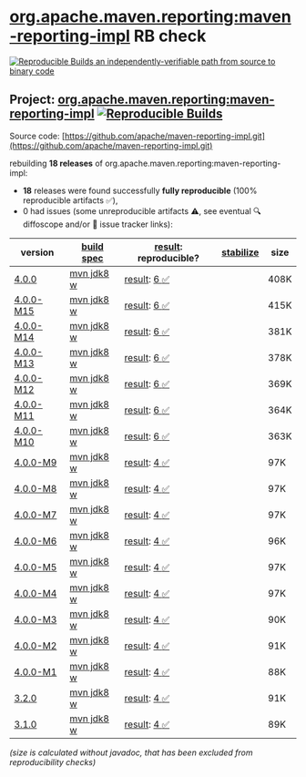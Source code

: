 [org.apache.maven.reporting:maven-reporting-impl](https://central.sonatype.com/artifact/org.apache.maven.reporting/maven-reporting-impl/versions) RB check
=======

[![Reproducible Builds](https://reproducible-builds.org/images/logos/rb.svg) an independently-verifiable path from source to binary code](https://reproducible-builds.org/)

## Project: [org.apache.maven.reporting:maven-reporting-impl](https://central.sonatype.com/artifact/org.apache.maven.reporting/maven-reporting-impl/versions) [![Reproducible Builds](https://img.shields.io/endpoint?url=https://raw.githubusercontent.com/jvm-repo-rebuild/reproducible-central/master/content/org/apache/maven/reporting/maven-reporting-impl/badge.json)](https://github.com/jvm-repo-rebuild/reproducible-central/blob/master/content/org/apache/maven/reporting/maven-reporting-impl/README.md)

Source code: [https://github.com/apache/maven-reporting-impl.git](https://github.com/apache/maven-reporting-impl.git)

rebuilding **18 releases** of org.apache.maven.reporting:maven-reporting-impl:
- **18** releases were found successfully **fully reproducible** (100% reproducible artifacts :white_check_mark:),
- 0 had issues (some unreproducible artifacts :warning:, see eventual :mag: diffoscope and/or :memo: issue tracker links):

| version | [build spec](/BUILDSPEC.md) | [result](https://reproducible-builds.org/docs/jvm/): reproducible? | [stabilize](https://github.com/google/oss-rebuild/blob/main/cmd/stabilize/README.md) | size |
| -- | --------- | ------ | ------ | -- |
| [4.0.0](https://central.sonatype.com/artifact/org.apache.maven.reporting/maven-reporting-impl/4.0.0/pom) | [mvn jdk8 w](maven-reporting-impl-4.0.0.buildspec) | [result](maven-reporting-impl-4.0.0.buildinfo): [6 :white_check_mark: ](maven-reporting-impl-4.0.0.buildcompare) | | 408K |
| [4.0.0-M15](https://central.sonatype.com/artifact/org.apache.maven.reporting/maven-reporting-impl/4.0.0-M15/pom) | [mvn jdk8 w](maven-reporting-impl-4.0.0-M15.buildspec) | [result](maven-reporting-impl-4.0.0-M15.buildinfo): [6 :white_check_mark: ](maven-reporting-impl-4.0.0-M15.buildcompare) | | 415K |
| [4.0.0-M14](https://central.sonatype.com/artifact/org.apache.maven.reporting/maven-reporting-impl/4.0.0-M14/pom) | [mvn jdk8 w](maven-reporting-impl-4.0.0-M14.buildspec) | [result](maven-reporting-impl-4.0.0-M14.buildinfo): [6 :white_check_mark: ](maven-reporting-impl-4.0.0-M14.buildcompare) | | 381K |
| [4.0.0-M13](https://central.sonatype.com/artifact/org.apache.maven.reporting/maven-reporting-impl/4.0.0-M13/pom) | [mvn jdk8 w](maven-reporting-impl-4.0.0-M13.buildspec) | [result](maven-reporting-impl-4.0.0-M13.buildinfo): [6 :white_check_mark: ](maven-reporting-impl-4.0.0-M13.buildcompare) | | 378K |
| [4.0.0-M12](https://central.sonatype.com/artifact/org.apache.maven.reporting/maven-reporting-impl/4.0.0-M12/pom) | [mvn jdk8 w](maven-reporting-impl-4.0.0-M12.buildspec) | [result](maven-reporting-impl-4.0.0-M12.buildinfo): [6 :white_check_mark: ](maven-reporting-impl-4.0.0-M12.buildcompare) | | 369K |
| [4.0.0-M11](https://central.sonatype.com/artifact/org.apache.maven.reporting/maven-reporting-impl/4.0.0-M11/pom) | [mvn jdk8 w](maven-reporting-impl-4.0.0-M11.buildspec) | [result](maven-reporting-impl-4.0.0-M11.buildinfo): [6 :white_check_mark: ](maven-reporting-impl-4.0.0-M11.buildcompare) | | 364K |
| [4.0.0-M10](https://central.sonatype.com/artifact/org.apache.maven.reporting/maven-reporting-impl/4.0.0-M10/pom) | [mvn jdk8 w](maven-reporting-impl-4.0.0-M10.buildspec) | [result](maven-reporting-impl-4.0.0-M10.buildinfo): [6 :white_check_mark: ](maven-reporting-impl-4.0.0-M10.buildcompare) | | 363K |
| [4.0.0-M9](https://central.sonatype.com/artifact/org.apache.maven.reporting/maven-reporting-impl/4.0.0-M9/pom) | [mvn jdk8 w](maven-reporting-impl-4.0.0-M9.buildspec) | [result](maven-reporting-impl-4.0.0-M9.buildinfo): [4 :white_check_mark: ](maven-reporting-impl-4.0.0-M9.buildcompare) | | 97K |
| [4.0.0-M8](https://central.sonatype.com/artifact/org.apache.maven.reporting/maven-reporting-impl/4.0.0-M8/pom) | [mvn jdk8 w](maven-reporting-impl-4.0.0-M8.buildspec) | [result](maven-reporting-impl-4.0.0-M8.buildinfo): [4 :white_check_mark: ](maven-reporting-impl-4.0.0-M8.buildcompare) | | 97K |
| [4.0.0-M7](https://central.sonatype.com/artifact/org.apache.maven.reporting/maven-reporting-impl/4.0.0-M7/pom) | [mvn jdk8 w](maven-reporting-impl-4.0.0-M7.buildspec) | [result](maven-reporting-impl-4.0.0-M7.buildinfo): [4 :white_check_mark: ](maven-reporting-impl-4.0.0-M7.buildcompare) | | 97K |
| [4.0.0-M6](https://central.sonatype.com/artifact/org.apache.maven.reporting/maven-reporting-impl/4.0.0-M6/pom) | [mvn jdk8 w](maven-reporting-impl-4.0.0-M6.buildspec) | [result](maven-reporting-impl-4.0.0-M6.buildinfo): [4 :white_check_mark: ](maven-reporting-impl-4.0.0-M6.buildcompare) | | 96K |
| [4.0.0-M5](https://central.sonatype.com/artifact/org.apache.maven.reporting/maven-reporting-impl/4.0.0-M5/pom) | [mvn jdk8 w](maven-reporting-impl-4.0.0-M5.buildspec) | [result](maven-reporting-impl-4.0.0-M5.buildinfo): [4 :white_check_mark: ](maven-reporting-impl-4.0.0-M5.buildcompare) | | 97K |
| [4.0.0-M4](https://central.sonatype.com/artifact/org.apache.maven.reporting/maven-reporting-impl/4.0.0-M4/pom) | [mvn jdk8 w](maven-reporting-impl-4.0.0-M4.buildspec) | [result](maven-reporting-impl-4.0.0-M4.buildinfo): [4 :white_check_mark: ](maven-reporting-impl-4.0.0-M4.buildcompare) | | 97K |
| [4.0.0-M3](https://central.sonatype.com/artifact/org.apache.maven.reporting/maven-reporting-impl/4.0.0-M3/pom) | [mvn jdk8 w](maven-reporting-impl-4.0.0-M3.buildspec) | [result](maven-reporting-impl-4.0.0-M3.buildinfo): [4 :white_check_mark: ](maven-reporting-impl-4.0.0-M3.buildcompare) | | 90K |
| [4.0.0-M2](https://central.sonatype.com/artifact/org.apache.maven.reporting/maven-reporting-impl/4.0.0-M2/pom) | [mvn jdk8 w](maven-reporting-impl-4.0.0-M2.buildspec) | [result](maven-reporting-impl-4.0.0-M2.buildinfo): [4 :white_check_mark: ](maven-reporting-impl-4.0.0-M2.buildcompare) | | 91K |
| [4.0.0-M1](https://central.sonatype.com/artifact/org.apache.maven.reporting/maven-reporting-impl/4.0.0-M1/pom) | [mvn jdk8 w](maven-reporting-impl-4.0.0-M1.buildspec) | [result](maven-reporting-impl-4.0.0-M1.buildinfo): [4 :white_check_mark: ](maven-reporting-impl-4.0.0-M1.buildcompare) | | 88K |
| [3.2.0](https://central.sonatype.com/artifact/org.apache.maven.reporting/maven-reporting-impl/3.2.0/pom) | [mvn jdk8 w](maven-reporting-impl-3.2.0.buildspec) | [result](maven-reporting-impl-3.2.0.buildinfo): [4 :white_check_mark: ](maven-reporting-impl-3.2.0.buildcompare) | | 91K |
| [3.1.0](https://central.sonatype.com/artifact/org.apache.maven.reporting/maven-reporting-impl/3.1.0/pom) | [mvn jdk8 w](maven-reporting-impl-3.1.0.buildspec) | [result](maven-reporting-impl-3.1.0.buildinfo): [4 :white_check_mark: ](maven-reporting-impl-3.1.0.buildcompare) | | 89K |

<i>(size is calculated without javadoc, that has been excluded from reproducibility checks)</i>
